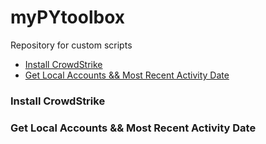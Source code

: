 # myPYtoolbox
Repository for custom scripts

* [Install CrowdStrike](#a)
* [Get Local Accounts && Most Recent Activity Date](#b)

### Install CrowdStrike <a name="a"></a>

### Get Local Accounts && Most Recent Activity Date <a name="b"></a>
